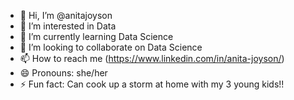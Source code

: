 - 👋 Hi, I’m @anitajoyson
- 👀 I’m interested in Data
- 🌱 I’m currently learning Data Science
- 💞️ I’m looking to collaborate on Data Science
- 📫 How to reach me (https://www.linkedin.com/in/anita-joyson/)
- 😄 Pronouns: she/her
- ⚡ Fun fact: Can cook up a storm at home with my 3 young kids!!

<!---
anitajoyson/anitajoyson is a ✨ special ✨ repository because its `README.md` (this file) appears on your GitHub profile.
You can click the Preview link to take a look at your changes.
--->
